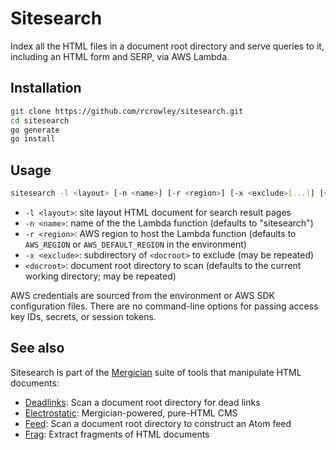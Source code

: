 Sitesearch
==========

Index all the HTML files in a document root directory and serve queries to it, including an HTML form and SERP, via AWS Lambda.

Installation
------------

```sh
git clone https://github.com/rcrowley/sitesearch.git
cd sitesearch
go generate
go install
```

Usage
-----

```sh
sitesearch -l <layout> [-n <name>] [-r <region>] [-x <exclude>[...]] [<docroot>[...]]
```

* `-l <layout>`: site layout HTML document for search result pages
* `-n <name>`: name of the the Lambda function (defaults to "sitesearch")
* `-r <region>`: AWS region to host the Lambda function (defaults to `AWS_REGION` or `AWS_DEFAULT_REGION` in the environment)
* `-x <exclude>`: subdirectory of `<docroot>` to exclude (may be repeated)
* `<docroot>`: document root directory to scan (defaults to the current working directory; may be repeated)

AWS credentials are sourced from the environment or AWS SDK configuration files. There are no command-line options for passing access key IDs, secrets, or session tokens.

See also
--------

Sitesearch is part of the [Mergician](https://github.com/rcrowley/mergician) suite of tools that manipulate HTML documents:

* [Deadlinks](https://github.com/rcrowley/deadlinks): Scan a document root directory for dead links
* [Electrostatic](https://github.com/rcrowley/electrostatic): Mergician-powered, pure-HTML CMS
* [Feed](https://github.com/rcrowley/feed): Scan a document root directory to construct an Atom feed
* [Frag](https://github.com/rcrowley/frag): Extract fragments of HTML documents
